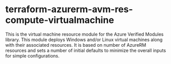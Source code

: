 # terraform-azurerm-avm-res-compute-virtualmachine

This is the virtual machine resource module for the Azure Verified Modules library.  This module deploys Windows and/or Linux virtual machines along with their associated resources.  It is based on number of AzureRM resources and sets a number of initial defaults to minimize the overall inputs for simple configurations.
